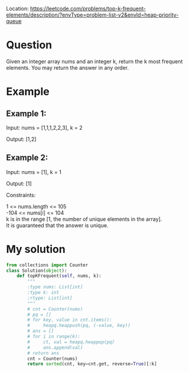 Location: https://leetcode.com/problems/top-k-frequent-elements/description/?envType=problem-list-v2&envId=heap-priority-queue
# Question
Given an integer array nums and an integer k, return the k most frequent elements. You may return the answer in any order.

# Example

## Example 1:

Input: nums = [1,1,1,2,2,3], k = 2

Output: [1,2]
## Example 2:

Input: nums = [1], k = 1

Output: [1]


Constraints:

1 <= nums.length <= 105\
-104 <= nums[i] <= 104\
k is in the range [1, the number of unique elements in the array].\
It is guaranteed that the answer is unique.
 

# My solution 
```python
from collections import Counter
class Solution(object):
    def topKFrequent(self, nums, k):
        """
        :type nums: List[int]
        :type k: int
        :rtype: List[int]
        """
        # cnt = Counter(nums)
        # pq = []
        # for key, value in cnt.items():
        #     heapq.heappush(pq, (-value, key))
        # ans = []
        # for i in range(k):
        #     ct, val = heapq.heappop(pq)
        #     ans.append(val)
        # return ans
        cnt = Counter(nums)
        return sorted(cnt, key=cnt.get, reverse=True)[:k]
        
```

